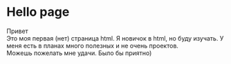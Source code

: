 # Hello page
Привет <br>
Это моя первая (нет) страница html. Я новичок в html, но буду изучать. У меня есть в планах много полезных и не очень проектов. <br>
Можешь пожелать мне удачи. Было бы приятно) <br>


